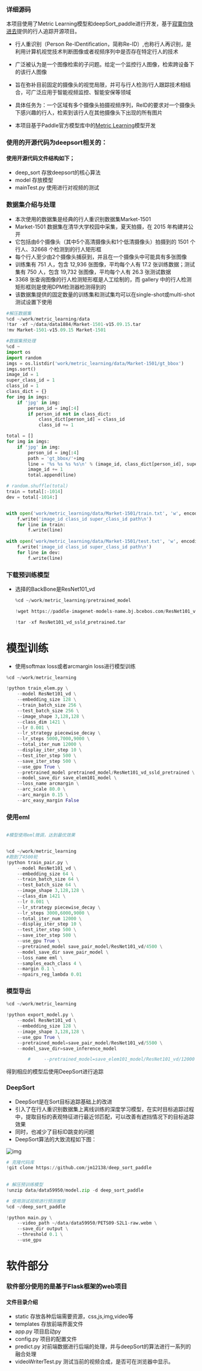 ### 详细源码

本项目使用了Metric Learning模型和deepSort_paddle进行开发，基于[寂寞你快进去](https://aistudio.baidu.com/aistudio/personalcenter/thirdview/180581)提供的行人追踪开源项目。

- 行人重识别（Person Re-IDentification，简称Re-ID）,也称行人再识别，是利用计算机视觉技术判断图像或者视频序列中是否存在特定行人的技术
- 广泛被认为是一个图像检索的子问题。给定一个监控行人图像，检索跨设备下的该行人图像
- 旨在弥补目前固定的摄像头的视觉局限，并可与行人检测/行人跟踪技术相结合，可广泛应用于智能视频监控、智能安保等领域
- 具体任务为：一个区域有多个摄像头拍摄视频序列，ReID的要求对一个摄像头下感兴趣的行人，检索到该行人在其他摄像头下出现的所有图片

- 本项目基于Paddle官方模型库中的[Metric Learning](https://github.com/PaddlePaddle/models/tree/develop/PaddleCV/metric_learning)模型开发


### 使用的开源代码为deepsort相关的：
#### 使用开源代码文件结构如下；
- deep_sort   存放deepsort的核心算法
- model       存放模型
- mainTest.py 使用进行对视频的测试



### **数据集介绍**与处理

- 本次使用的数据集是经典的行人重识别数据集Market-1501
- Market-1501 数据集在清华大学校园中采集，夏天拍摄，在 2015 年构建并公开
- 它包括由6个摄像头（其中5个高清摄像头和1个低清摄像头）拍摄到的 1501 个行人、32668 个检测到的行人矩形框
- 每个行人至少由2个摄像头捕获到，并且在一个摄像头中可能具有多张图像
- 训练集有 751 人，包含 12,936 张图像，平均每个人有 17.2 张训练数据；测试集有 750 人，包含 19,732 张图像，平均每个人有 26.3 张测试数据
- 3368 张查询图像的行人检测矩形框是人工绘制的，而 gallery 中的行人检测矩形框则是使用DPM检测器检测得到的
- 该数据集提供的固定数量的训练集和测试集均可以在single-shot或multi-shot测试设置下使用

```python
#解压数据集
%cd ~/work/metric_learning/data
!tar -xf ~/data/data1884/Market-1501-v15.09.15.tar
!mv Market-1501-v15.09.15 Market-1501

#数据集预处理
%cd ~
import os
import random
imgs = os.listdir('work/metric_learning/data/Market-1501/gt_bbox')
imgs.sort()
image_id = 1
super_class_id = 1
class_id = 1
class_dict = {}
for img in imgs:
    if 'jpg' in img:
        person_id = img[:4]
        if person_id not in class_dict:
            class_dict[person_id] = class_id
            class_id += 1

total = []
for img in imgs:
    if 'jpg' in img:
        person_id = img[:4]
        path = 'gt_bbox/'+img
        line = '%s %s %s %s\n' % (image_id, class_dict[person_id], super_class_id, path)
        image_id += 1
        total.append(line)

# random.shuffle(total)
train = total[:-1014]
dev = total[-1014:]


with open('work/metric_learning/data/Market-1501/train.txt', 'w', encoding='UTF-8') as f:
    f.write('image_id class_id super_class_id path\n')
    for line in train:
        f.write(line)
    
with open('work/metric_learning/data/Market-1501/test.txt', 'w', encoding='UTF-8') as f:
    f.write('image_id class_id super_class_id path\n')
    for line in dev:
        f.write(line)

```



### 下载预训练模型

- 选择的BackBone是ResNet101_vd

  ```python
  %cd ~/work/metric_learning/pretrained_model
  
  !wget https://paddle-imagenet-models-name.bj.bcebos.com/ResNet101_vd_ssld_pretrained.tar
  
  !tar -xf ResNet101_vd_ssld_pretrained.tar
  ```

  

# **模型训练**

- 使用softmax loss或者arcmargin loss进行模型训练

```python
%cd ~/work/metric_learning

!python train_elem.py \
    --model ResNet101_vd \
    --embedding_size 128 \
    --train_batch_size 256 \
    --test_batch_size 256 \
    --image_shape 3,128,128 \
    --class_dim 1421 \
    --lr 0.001 \
    --lr_strategy piecewise_decay \
    --lr_steps 5000,7000,9000 \
    --total_iter_num 12000 \
    --display_iter_step 10 \
    --test_iter_step 500 \
    --save_iter_step 500 \
    --use_gpu True \
    --pretrained_model pretrained_model/ResNet101_vd_ssld_pretrained \
    --model_save_dir save_elem101_model \
    --loss_name arcmargin \
    --arc_scale 80.0 \
    --arc_margin 0.15 \
    --arc_easy_margin False


```

### 使用eml

```python

#模型使用eml微调，达到最优效果


%cd ~/work/metric_learning
#跑到了4500轮
!python train_pair.py \
    --model ResNet101_vd \
    --embedding_size 64 \
    --train_batch_size 64 \
    --test_batch_size 64 \
    --image_shape 3,128,128 \
    --class_dim 1421 \
    --lr 0.001 \
    --lr_strategy piecewise_decay \
    --lr_steps 3000,6000,9000 \
    --total_iter_num 12000 \
    --display_iter_step 10 \
    --test_iter_step 500 \
    --save_iter_step 500 \
    --use_gpu True \
    --pretrained_model save_pair_model/ResNet101_vd/4500 \
    --model_save_dir save_pair_model \
    --loss_name eml \
    --samples_each_class 4 \
    --margin 0.1 \
    --npairs_reg_lambda 0.01
```



### 模型导出

```python
%cd ~/work/metric_learning

!python export_model.py \
    --model ResNet101_vd \
    --embedding_size 128 \
    --image_shape 3,128,128 \
    --use_gpu True \
    --pretrained_model=save_pair_model/ResNet101_vd/5500 \
    --model_save_dir=save_inference_model

        #     --pretrained_model=save_elem101_model/ResNet101_vd/12000 \

```



得到相应的模型后使用DeepSort进行追踪



### **DeepSort**

- DeepSort是在Sort目标追踪基础上的改进
- 引入了在行人重识别数据集上离线训练的深度学习模型，在实时目标追踪过程中，提取目标的表观特征进行最近邻匹配，可以改善有遮挡情况下的目标追踪效果
- 同时，也减少了目标ID跳变的问题
- DeepSort算法的大致流程如下图：

![img](https://ai-studio-static-online.cdn.bcebos.com/09635b7b0084477d9652ca1f77c9bedee52509ce178b4ce693f6941ec2f62246)

```python
# 克隆代码库
!git clone https://github.com/jm12138/deep_sort_paddle 
    
    
# 解压预训练模型
!unzip data/data59950/model.zip -d deep_sort_paddle

# 使用测试视频进行预测推理
%cd ~/deep_sort_paddle

!python main.py \
    --video_path ~/data/data59950/PETS09-S2L1-raw.webm \
    --save_dir output \
    --threshold 0.1 \
    --use_gpu
```


# 软件部分
### 软件部分使用的是基于Flask框架的web项目
#### 文件目录介绍
- static     存放各种后端需要资源，css,js,img,video等
- templates  存放前端界面文件
- app.py     项目启动py
- config.py  项目的配置文件
- predict.py 对前端数据进行后端的处理，并与deepSort的算法进行一系列的融合处理
- videoWriterTest.py  测试当前的视频合成，是否可在浏览器中显示。
